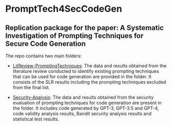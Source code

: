 # PromptTech4SecCodeGen

## Replication package for the paper: A Systematic Investigation of Prompting Techniques for Secure Code Generation


The repo contains two main folders:



* [LitReview-PromptingTechniques](https://github.com/tuhh-softsec/PromptTech4SecCodeGen/tree/main/LitReview-PromptingTechniques): The data and results obtained from the literature review conducted to identify existing prompting techniques that can be used for code generation are provided in the folder. It consists of the SLR results including the prompting techniques excluded from the final list.



* [Security-Analysis](https://github.com/tuhh-softsec/PromptTech4SecCodeGen/tree/main/Security-Analysis): The data and results obtained from the security evaluation of prompting techniques for code generation are present in the folder. It includes code generated by GPT-3, GPT-3.5 and GPT-4, code validity analysis results, Bandit security analysis results and statistical test results.

